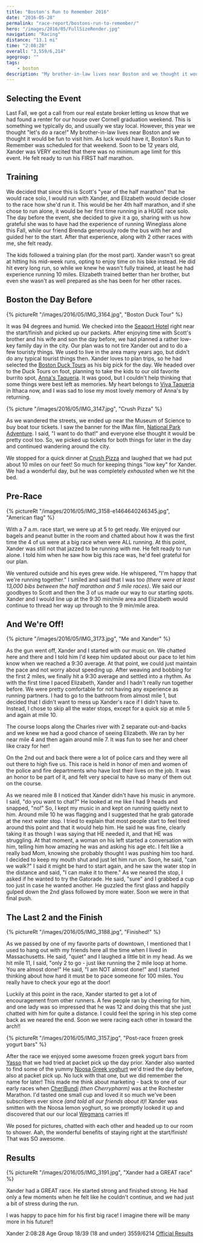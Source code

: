 ```yaml
---
title: "Boston's Run to Remember 2016"
date: "2016-05-28"
permalink: "race-report/bostons-run-to-remember/"
hero: "/images/2016/05/FullSizeRender.jpg"
navigation: "Racing"
distance: "13.1 mi"
time: "2:08:28"
overall: "3,559/6,214"
agegroup: ""
tags:
    - boston
description: "My brother-in-law lives near Boston and we thought it would be fun to visit him. As luck would have it, Boston's Run to Remember was scheduled for that weekend."
---
```


## Selecting the Event

Last Fall, we got a call from our real estate broker letting us know that we had found a renter for our house over Cornell graduation weekend. This is something we typically do, and usually we stay local. However, this year we thought "let's do a race!" My brother-in-law lives near Boston and we thought it would be fun to visit him. As luck would have it, Boston's Run to Remember was scheduled for that weekend. Soon to be 12 years old, Xander was VERY excited that there was no minimum age limit for this event. He felt ready to run his FIRST half marathon.

## Training

We decided that since this is Scott's "year of the half marathon" that he would race solo, I would run with Xander, and Elizabeth would decide closer to the race how she'd run it. This would be her 4th half marathon, and if she chose to run alone, it would be her first time running in a HUGE race solo. The day before the event, she decided to give it a go, sharing with us how grateful she was to have had the experience of running Wineglass alone this Fall, while our friend Brenda generously rode the bus with her and guided her to the start. After that experience, along with 2 other races with me, she felt ready.

The kids followed a training plan (for the most part). Xander wasn't so great at hitting his mid-week runs, opting to enjoy time on his bike instead. He did hit every long run, so while we knew he wasn't fully trained, at least he had experience running 10 miles. Elizabeth trained better than her brother, but even she wasn't as well prepared as she has been for her other races.

## Boston the Day Before

{% pictureRt "/images/2016/05/IMG_3164.jpg", "Boston Duck Tour" %}

It was 94 degrees and humid. We checked into the [Seaport Hotel](http://www.seaportboston.com/) right near the start/finish and picked up our packets. After enjoying time with Scott's brother and his wife and son the day before, we had planned a rather low-key family day in the city. Our plan was to not tire Xander out and to do a few touristy things. We used to live in the area many years ago, but didn't do any typical tourist things then. Xander loves to plan trips, so he had selected the [Boston Duck Tours](http://www.bostonducktours.com/) as his big pick for the day. We headed over to the Duck Tours on foot, planning to take the kids to our old favorite burrito spot, [Anna's Taqueria](http://annastaqueria.com/). It was good, but I couldn't help thinking that some things were best left as memories. My heart belongs to [Viva Taqueria](http://www.vivataqueria.com/) in Ithaca now, and I was sad to lose my most lovely memory of Anna's by returning.

{% picture "/images/2016/05/IMG_3147.jpg", "Crush Pizza" %}

As we wandered the streets, we ended up near the Museum of Science to buy boat tour tickets. I saw the banner for the IMax film, [National Park Adventure](http://nationalparksadventure.com/theatres/). I said, "I want to do that!" and everyone else thought it would be pretty cool too. So, we picked up tickets for both things for later in the day and continued wandering around the city.

We stopped for a quick dinner at [Crush Pizza](http://www.crushpizza.com/) and laughed that we had put about 10 miles on our feet! So much for keeping things "low key" for Xander. We had a wonderful day, but he was completely _exhausted_ when we hit the bed.

## Pre-Race

{% pictureRt "/images/2016/05/IMG_3158-e1464640246345.jpg", "American flag" %}

With a 7 a.m. race start, we were up at 5 to get ready. We enjoyed our bagels and peanut butter in the room and chatted about how it was the first time the 4 of us were at a big race when were ALL running. At this point, Xander was still not that jazzed to be running with me. He felt ready to run alone. I told him when he saw how big this race was, he'd feel grateful for our plan.

We ventured outside and his eyes grew wide. He whispered, "I'm happy that we're running together." I smiled and said that I was too _(there were at least 13,000 bibs between the half marathon and 5 mile races)_. We said our goodbyes to Scott and then the 3 of us made our way to our starting spots. Xander and I would line up at the 9:30 min/mile area and Elizabeth would continue to thread her way up through to the 9 min/mile area.

## And We're Off!

{% picture "/images/2016/05/IMG_3173.jpg", "Me and Xander" %}

As the gun went off, Xander and I started with our music on. We chatted here and there and I told him I'd keep him updated about our pace to let him know when we reached a 9:30 average. At that point, we could just maintain the pace and not worry about speeding up. After weaving and bobbing for the first 2 miles, we finally hit a 9:30 average and settled into a rhythm. As with the first time I paced Elizabeth, Xander and I hadn't really run together before. We were pretty comfortable for not having any experience as running partners. I had to go to the bathroom from almost mile 1, but decided that I didn't want to mess up Xander's race if I didn't have to. Instead, I chose to skip all the water stops, except for a quick sip at mile 5 and again at mile 10.

The course loops along the Charles river with 2 separate out-and-backs and we knew we had a good chance of seeing Elizabeth. We ran by her near mile 4 and then again around mile 7. It was fun to see her and cheer like crazy for her!

On the 2nd out and back there were a lot of police cars and they were all out there to high five us. This race is held in honor of men and women of the police and fire departments who have lost their lives on the job. It was an honor to be part of it, and felt very special to have so many of them out on the course.

As we neared mile 8 I noticed that Xander didn't have his music in anymore. I said, "do you want to chat?" He looked at me like I had 9 heads and snapped, "no!" So, I kept my music in and kept on running quietly next to him. Around mile 10 he was flagging and I suggested that he grab gatorade at the next water stop. I tried to explain that most people start to feel tired around this point and that it would help him. He said he was fine, clearly taking it as though I was saying that HE needed it, and that HE was struggling. At that moment, a woman on his left started a conversation with him, telling him how amazing he was and asking his age etc. I felt like a really bad Mom, knowing she probably thought I was pushing him too hard. I decided to keep my mouth shut and just let him run on. Soon, he said, "can we walk?" I said it might be hard to start again, and he saw the water stop in the distance and said, "I can make it to there." As we neared the stop, I asked if he wanted to try the Gatorade. He said, "sure" and I grabbed a cup too just in case he wanted another. He guzzled the first glass and happily gulped down the 2nd glass followed by more water. Soon we were in that final push.

## The Last 2 and the Finish

{% pictureRt "/images/2016/05/IMG_3188.jpg", "Finished!" %}

As we passed by one of my favorite parts of downtown, I mentioned that I used to hang out with my friends here all the time when I lived in Massachusetts. He said, "quiet" and I laughed a little bit in my head. As we hit mile 11, I said, "only 2 to go - just like running the 2 mile loop at home. You are almost done!" He said, "I am NOT almost done!" and I started thinking about how hard it must be to pace someone for 100 miles. You really have to check your ego at the door!

Luckily at this point in the race, Xander started to get a lot of encouragement from other runners. A few people ran by cheering for him, and one lady was so impressed that he was 12 and doing this that she just chatted with him for quite a distance. I could feel the spring in his step come back as we neared the end. Soon we were racing each other in toward the arch!!

{% pictureRt "/images/2016/05/IMG_3157.jpg", "Post-race frozen greek yogurt bars" %}

After the race we enjoyed some awesome frozen greek yogurt bars from [Yasso](http://www.yasso.com/) that we had tried at packet pick up the day prior. Xander also wanted to find some of the yummy [Noosa Greek yoghurt](http://www.noosayoghurt.com) we'd tried the day before, also at packet pick up. No luck with that one, but we did remember the name for later! This made me think about marketing - back to one of our early races when [CheriBundi](http://cheribundi.com/) _(then Cherrypharm)_ was at the Rochester Marathon. I'd tasted one small cup and loved it so much we've been subscribers ever since _(and told all our friends about it)_! Xander was smitten with the Noosa lemon yoghurt, so we promptly looked it up and discovered that our our local [Wegmans](http://www.wegmans.com) carries it!

We posed for pictures, chatted with each other and headed up to our room to shower. Aah, the wonderful benefits of staying right at the start/finish! That was SO awesome.

## Results

{% pictureRt "/images/2016/05/IMG_3191.jpg", "Xander had a GREAT race" %}

Xander had a GREAT race. He started strong and finished strong. He had only a few moments when he felt like he couldn't continue, and we had just a bit of stress during the run. 

I was happy to pace him for his first big race! I imagine there will be many more in his future!!

Xander 2:08:28
Age Group 18/39 (18 and under)
3559/6214
[Official Results](http://www.coolrunning.com/results/16/ma/May29_Boston_set1.shtml)
